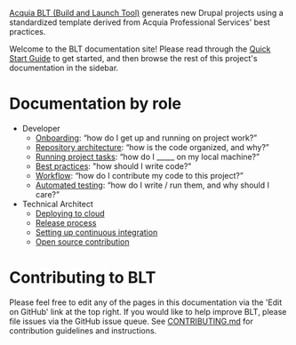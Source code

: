 [Acquia BLT (Build and Launch Tool)](https://github.com/acquia/blt) generates new Drupal projects using a standardized template derived from Acquia Professional Services' best practices.

Welcome to the BLT documentation site! Please read through the [Quick Start Guide](https://github.com/acquia/blt/INSTALL.md) to get started, and then browse the rest of this project's documentation in the sidebar.

# Documentation by role

* Developer
    * [Onboarding](readme/onboarding.md): “how do I get up and running on project work?”
    * [Repository architecture](readme/repo-architecture.md): “how is the code organized, and why?”
    * [Running project tasks](readme/project-tasks.md): “how do I _____ on my local machine?”
    * [Best practices](readme/best-practices.md): "how should I write code?"
    * [Workflow](readme/dev-workflow.md): “how do I contribute my code to this project?”
    * [Automated testing](readme/testing.md): “how do I write / run them, and why should I care?”
* Technical Architect
    * [Deploying to cloud](readme/deploy.md)
    * [Release process](readme/release-process.md)
    * [Setting up continuous integration](readme/ci.md)
    * [Open source contribution](readme/os-contribution.md)

# Contributing to BLT

Please feel free to edit any of the pages in this documentation via the 'Edit on GitHub' link at the top right. If you would like to help improve BLT, please file issues via the GitHub issue queue. See [CONTRIBUTING.md](CONTRIBUTING.md) for contribution guidelines and instructions.
